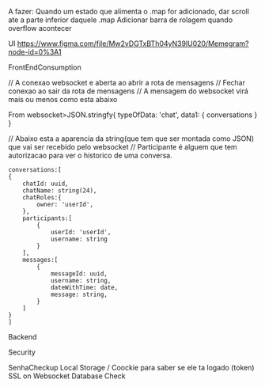 A fazer:
Quando um estado que alimenta o .map for adicionado, dar scroll ate a parte inferior daquele .map
Adicionar barra de rolagem quando overflow acontecer

UI
https://www.figma.com/file/Mw2vDGTxBTh04yN39lU020/Memegram?node-id=0%3A1

FrontEndConsumption

// A conexao websocket e aberta ao abrir a rota de mensagens
// Fechar conexao ao sair da rota de mensagens
// A mensagem do websocket virá mais ou menos como esta abaixo

From websocket>JSON.stringfy{
    typeOfData: 'chat',
    data1: {
        conversations
    }
}

// Abaixo esta a aparencia da string(que tem que ser montada como JSON) que vai ser recebido pelo websocket
// Participante é alguem que tem autorizacao para ver o historico de uma conversa.


    conversations:[
    {
        chatId: uuid,
        chatName: string(24),
        chatRoles:{
            owner: 'userId',
        },
        participants:[
            {
                userId: 'userId',
                username: string
            }
        ],
        messages:[
            {
                messageId: uuid,
                username: string,
                dateWithTime: date,
                message: string,
            }
        ]
    }
    ]

Backend

Security

SenhaCheckup
Local Storage / Coockie para saber se ele ta logado (token)
SSL on Websocket
Database
 Check

 